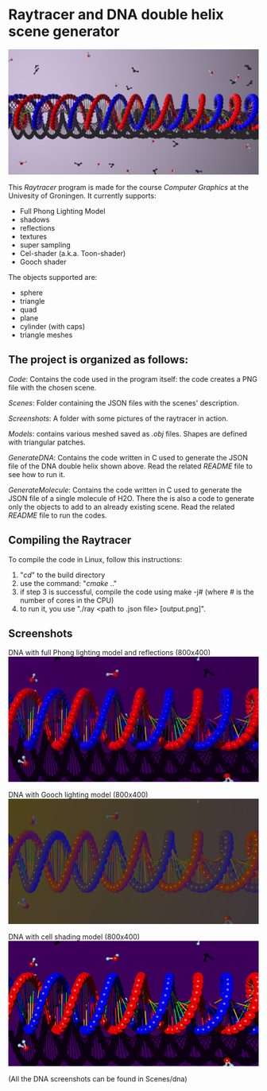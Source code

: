 Raytracer and DNA double helix scene generator
==============================================

![frist](/Scenes/dna/dnaHD.png)  

This *Raytracer* program is made for the course *Computer Graphics* at the Univesity of Groningen. It currently supports:
+ Full Phong Lighting Model 
+ shadows 
+ reflections 
+ textures 
+ super sampling 
+ Cel-shader (a.k.a. Toon-shader)
+ Gooch shader

The objects supported are:
+ sphere
+ triangle
+ quad
+ plane
+ cylinder (with caps)
+ triangle meshes 


The project is organized as follows:
-----------------------------------

*Code*:
  Contains the code used in the program itself: the code creates a PNG file with the chosen scene. 
  
*Scenes*:
  Folder containing the JSON files with the scenes' description.  

*Screenshots*:
  A folder with some pictures of the raytracer in action. 

*Models*:
  contains various meshed saved as *.obj* files. Shapes are defined with triangular patches. 

*GenerateDNA*:
  Contains the code written in C used to generate the JSON file of the DNA double helix shown above. Read the related *README* file to see how to run it.
  
*GenerateMolecule*:
  Contains the code written in C used to generate the JSON file of a single molecule of H2O. There the is also a code to generate only the objects to add to an already existing scene. Read the related *README* file to run the codes.

Compiling the Raytracer
---------------------------
To compile the code in Linux, follow this instructions:

 1. "*cd*" to the build directory
 2. use the command: "*cmake* .." 
 3. if step 3 is successful, compile the code using make -j# (where # is the number of cores in the CPU)
 4. to run it, you use "./ray <path to .json file> [output.png]".
  

Screenshots
---------------------------
DNA with full Phong lighting model and reflections (800x400)
![frist](/Scenes/dna/dnaRef.png) 

DNA with Gooch lighting model (800x400)
![frist](/Scenes/dna/dnaGooch.png) 

DNA with cell shading model (800x400)
![frist](/Scenes/dna/dnaToon.png)

(All the DNA screenshots can be found in Scenes/dna)

